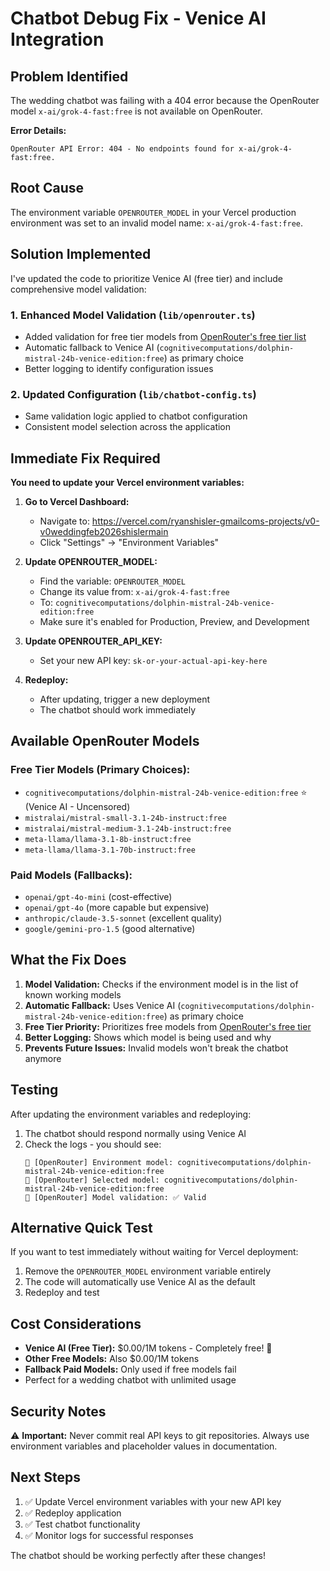 # Chatbot Debug Fix - Venice AI Integration

## Problem Identified

The wedding chatbot was failing with a 404 error because the OpenRouter model `x-ai/grok-4-fast:free` is not available on OpenRouter.

**Error Details:**
```
OpenRouter API Error: 404 - No endpoints found for x-ai/grok-4-fast:free.
```

## Root Cause

The environment variable `OPENROUTER_MODEL` in your Vercel production environment was set to an invalid model name: `x-ai/grok-4-fast:free`.

## Solution Implemented

I've updated the code to prioritize Venice AI (free tier) and include comprehensive model validation:

### 1. Enhanced Model Validation (`lib/openrouter.ts`)
- Added validation for free tier models from [OpenRouter's free tier list](https://openrouter.ai/models?max_price=0)
- Automatic fallback to Venice AI (`cognitivecomputations/dolphin-mistral-24b-venice-edition:free`) as primary choice
- Better logging to identify configuration issues

### 2. Updated Configuration (`lib/chatbot-config.ts`)
- Same validation logic applied to chatbot configuration
- Consistent model selection across the application

## Immediate Fix Required

**You need to update your Vercel environment variables:**

1. **Go to Vercel Dashboard:**
   - Navigate to: https://vercel.com/ryanshisler-gmailcoms-projects/v0-v0weddingfeb2026shislermain
   - Click "Settings" → "Environment Variables"

2. **Update OPENROUTER_MODEL:**
   - Find the variable: `OPENROUTER_MODEL`
   - Change its value from: `x-ai/grok-4-fast:free`
   - To: `cognitivecomputations/dolphin-mistral-24b-venice-edition:free`
   - Make sure it's enabled for Production, Preview, and Development

3. **Update OPENROUTER_API_KEY:**
   - Set your new API key: `sk-or-your-actual-api-key-here`

4. **Redeploy:**
   - After updating, trigger a new deployment
   - The chatbot should work immediately

## Available OpenRouter Models

### Free Tier Models (Primary Choices):
- `cognitivecomputations/dolphin-mistral-24b-venice-edition:free` ⭐ (Venice AI - Uncensored)
- `mistralai/mistral-small-3.1-24b-instruct:free`
- `mistralai/mistral-medium-3.1-24b-instruct:free`
- `meta-llama/llama-3.1-8b-instruct:free`
- `meta-llama/llama-3.1-70b-instruct:free`

### Paid Models (Fallbacks):
- `openai/gpt-4o-mini` (cost-effective)
- `openai/gpt-4o` (more capable but expensive)
- `anthropic/claude-3.5-sonnet` (excellent quality)
- `google/gemini-pro-1.5` (good alternative)

## What the Fix Does

1. **Model Validation:** Checks if the environment model is in the list of known working models
2. **Automatic Fallback:** Uses Venice AI (`cognitivecomputations/dolphin-mistral-24b-venice-edition:free`) as primary choice
3. **Free Tier Priority:** Prioritizes free models from [OpenRouter's free tier](https://openrouter.ai/models?max_price=0)
4. **Better Logging:** Shows which model is being used and why
5. **Prevents Future Issues:** Invalid models won't break the chatbot anymore

## Testing

After updating the environment variables and redeploying:

1. The chatbot should respond normally using Venice AI
2. Check the logs - you should see:
   ```
   🤖 [OpenRouter] Environment model: cognitivecomputations/dolphin-mistral-24b-venice-edition:free
   🤖 [OpenRouter] Selected model: cognitivecomputations/dolphin-mistral-24b-venice-edition:free
   🤖 [OpenRouter] Model validation: ✅ Valid
   ```

## Alternative Quick Test

If you want to test immediately without waiting for Vercel deployment:

1. Remove the `OPENROUTER_MODEL` environment variable entirely
2. The code will automatically use Venice AI as the default
3. Redeploy and test

## Cost Considerations

- **Venice AI (Free Tier):** $0.00/1M tokens - Completely free! 🎉
- **Other Free Models:** Also $0.00/1M tokens
- **Fallback Paid Models:** Only used if free models fail
- Perfect for a wedding chatbot with unlimited usage

## Security Notes

⚠️ **Important:** Never commit real API keys to git repositories. Always use environment variables and placeholder values in documentation.

## Next Steps

1. ✅ Update Vercel environment variables with your new API key
2. ✅ Redeploy application  
3. ✅ Test chatbot functionality
4. ✅ Monitor logs for successful responses

The chatbot should be working perfectly after these changes!
